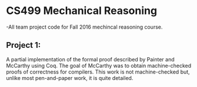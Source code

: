 # CS499 Mechanical Reasoning
-All team project code for Fall 2016 mechincal reasoning course. 
## Project 1: 
A partial implementation of the formal proof described by Painter and McCarthy using Coq. The goal of McCarthy was to obtain machine-checked proofs of correctness for compilers. This work is not machine-checked but, unlike most pen-and-paper work, it is quite detailed.
